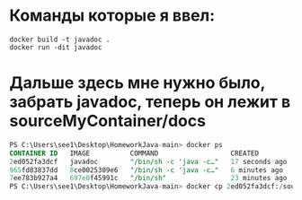 
# Команды которые я ввел:
```
docker build -t javadoc .
docker run -dit javadoc    
```
# Дальше здесь мне нужно было, забрать javadoc, теперь он лежит в sourceMyContainer/docs<br>
```sql
PS C:\Users\see1\Desktop\HomeworkJava-main> docker ps
CONTAINER ID   IMAGE          COMMAND                  CREATED          STATUS          PORTS     NAMES
2ed052fa3dcf   javadoc        "/bin/sh -c 'java -c…"   17 seconds ago   Up 15 seconds             competent_meitner
965fd83837dd   8ce0025309e6   "/bin/sh -c 'java -c…"   6 minutes ago    Up 6 minutes              cranky_shannon
7ee783b927a4   697e8f45991c   "/bin/sh"                23 minutes ago   Up 23 minutes             condescending_buck
PS C:\Users\see1\Desktop\HomeworkJava-main> docker cp 2ed052fa3dcf:/sourceMyContainer ./
```
